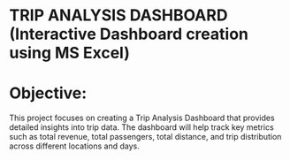 # TRIP ANALYSIS DASHBOARD (Interactive Dashboard creation using MS Excel)
# Objective: 
This project focuses on creating a Trip Analysis Dashboard that provides detailed insights into trip data. The dashboard will help track key metrics such as total revenue, total passengers, total distance, and trip distribution across different locations and days.
